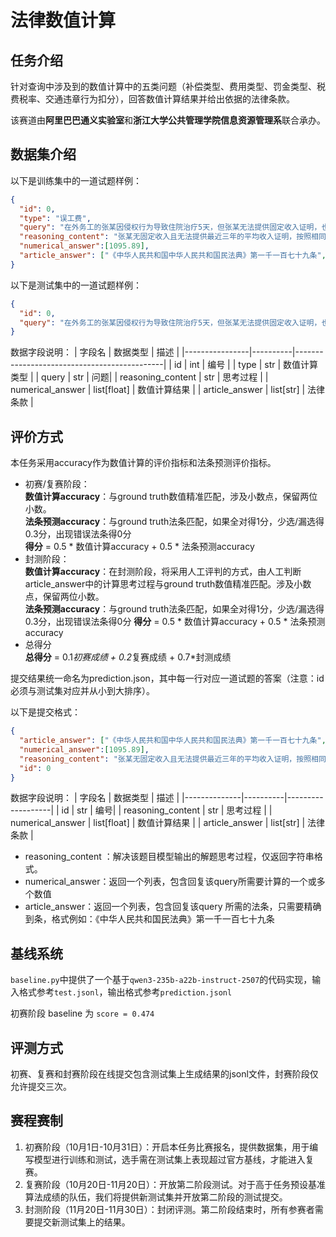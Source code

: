 # 法律数值计算
## 任务介绍
针对查询中涉及到的数值计算中的五类问题（补偿类型、费用类型、罚金类型、税费税率、交通违章行为扣分），回答数值计算结果并给出依据的法律条款。

该赛道由**阿里巴巴通义实验室**和**浙江大学公共管理学院信息资源管理系**联合承办。


## 数据集介绍

以下是训练集中的一道试题样例：

```json
{
  "id": 0, 
  "type": "误工费", 
  "query": "在外务工的张某因侵权行为导致住院治疗5天，但张某无法提供固定收入证明，也无法证明最近三年的平均收入状况，已知张某居住地的相同或相近行业上一年度职工的平均工资为80,000元/年。请问张某应获得的误工费是多少？", 
  "reasoning_content": "张某无固定收入且无法提供最近三年的平均收入证明，按照相同或相近行业上一年度职工的平均工资计算。所以张某应得的误工费为80,000元/365天 x 5天 =1,095.89元。", 
  "numerical_answer":[1095.89],
  "article_answer": ["《中华人民共和国中华人民共和国民法典》第一千一百七十九条", "《最高人民法院关于审理人身损害赔偿案件适用法律若干问题的解释》第七条"]
}
```

以下是测试集中的一道试题样例：

```json
{
  "id": 0, 
  "query": "在外务工的张某因侵权行为导致住院治疗5天，但张某无法提供固定收入证明，也无法证明最近三年的平均收入状况，已知张某居住地的相同或相近行业上一年度职工的平均工资为80,000元/年。请问张某应获得的误工费是多少？"
}
```

数据字段说明：
| 字段名          | 数据类型  | 描述                                         |
|----------------|----------|---------------------------------------------|
| id             | int      | 编号       |
| type       | str      | 数值计算类型              |
| query     | str      | 问题| 
| reasoning_content  | str      | 思考过程                                     |
| numerical_answer          | list[float]      | 数值计算结果                                     | 
| article_answer    | list[str]      | 法律条款                                    |



## 评价方式
本任务采用accuracy作为数值计算的评价指标和法条预测评价指标。

- 初赛/复赛阶段：\
**数值计算accuracy**：与ground truth数值精准匹配，涉及小数点，保留两位小数。\
**法条预测accuracy**：与ground truth法条匹配，如果全对得1分，少选/漏选得0.3分，出现错误法条得0分\
**得分** = 0.5 * 数值计算accuracy + 0.5 * 法条预测accuracy
- 封测阶段：\
**数值计算accuracy**：在封测阶段，将采用人工评判的方式，由人工判断article_answer中的计算思考过程与ground truth数值精准匹配。涉及小数点，保留两位小数。\
**法条预测accuracy**：与ground truth法条匹配，如果全对得1分，少选/漏选得0.3分，出现错误法条得0分
**得分** = 0.5 * 数值计算accuracy + 0.5 * 法条预测accuracy
- 总得分\
**总得分** = 0.1*初赛成绩 + 0.2*复赛成绩 + 0.7*封测成绩

提交结果统一命名为prediction.json，其中每一行对应一道试题的答案（注意：id必须与测试集对应并从小到大排序）。

以下是提交格式：

```json
{
  "article_answer": ["《中华人民共和国中华人民共和国民法典》第一千一百七十九条", "《最高人民法院关于审理人身损害赔偿案件适用法律若干问题的解释》第七条"],
  "numerical_answer":[1095.89],
  "reasoning_content": "张某无固定收入且无法提供最近三年的平均收入证明，按照相同或相近行业上一年度职工的平均工资计算。所以张某应得的误工费为80,000元/365天 x 5天 =1,095.89元。",
  "id": 0
}
```

数据字段说明：
| 字段名        | 数据类型  | 描述               |
|--------------|----------|-------------------|
| id           | str      | 编号|
| reasoning_content  | str      | 思考过程                                     |
| numerical_answer          | list[float]      | 数值计算结果                                     | 
| article_answer    | list[str]      | 法律条款                                    |

- reasoning_content ：解决该题目模型输出的解题思考过程，仅返回字符串格式。
- numerical_answer：返回一个列表，包含回复该query所需要计算的一个或多个数值
- article_answer：返回一个列表，包含回复该query 所需的法条，只需要精确到条，格式例如：《中华人民共和国民法典》第一千一百七十九条


## 基线系统
`baseline.py`中提供了一个基于`qwen3-235b-a22b-instruct-2507`的代码实现，输入格式参考`test.jsonl`，输出格式参考`prediction.jsonl`

初赛阶段 baseline 为 `score = 0.474`

## 评测方式
初赛、复赛和封赛阶段在线提交包含测试集上生成结果的jsonl文件，封赛阶段仅允许提交三次。

## 赛程赛制
1. 初赛阶段（10月1日-10月31日）：开启本任务比赛报名，提供数据集，用于编写模型进行训练和测试，选手需在测试集上表现超过官方基线，才能进入复赛。
2. 复赛阶段（10月20日-11月20日）：开放第二阶段测试。对于高于任务预设基准算法成绩的队伍，我们将提供新测试集并开放第二阶段的测试提交。
3. 封测阶段（11月20日-11月30日）：封闭评测。第二阶段结束时，所有参赛者需要提交新测试集上的结果。
